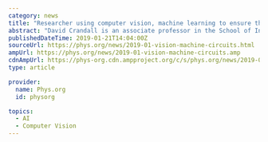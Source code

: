 ```yaml
---
category: news
title: "Researcher using computer vision, machine learning to ensure the integrity of integrated circuits"
abstract: "David Crandall is an associate professor in the School of Informatics, Computing and Engineering at Indiana University Bloomington. He, Sara Skrabalak and Martin Swany are the first IU researchers whose work is being advanced through the Indiana Innovation ..."
publishedDateTime: 2019-01-21T14:04:00Z
sourceUrl: https://phys.org/news/2019-01-vision-machine-circuits.html
ampUrl: https://phys.org/news/2019-01-vision-machine-circuits.amp
cdnAmpUrl: https://phys-org.cdn.ampproject.org/c/s/phys.org/news/2019-01-vision-machine-circuits.amp
type: article

provider:
  name: Phys.org
  id: physorg

topics:
  - AI
  - Computer Vision
---
```

